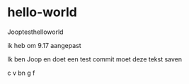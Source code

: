 # hello-world
Jooptesthelloworld

ik heb om 9.17 aangepast

Ik ben Joop en doet een test 
commit moet deze tekst saven

c
v
bn
g
f

